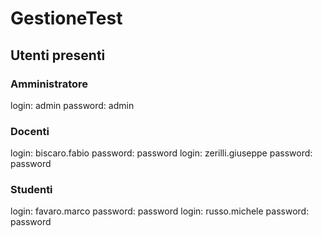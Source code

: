 # GestioneTest

## Utenti presenti

### Amministratore
login: admin         password: admin


### Docenti
login: biscaro.fabio        password: password
login: zerilli.giuseppe       password: password


### Studenti
login: favaro.marco         password: password
login: russo.michele        password: password
